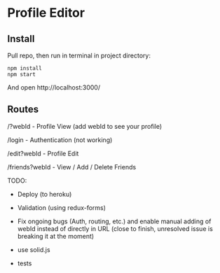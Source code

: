 # Profile Editor

## Install

Pull repo, then run in terminal in project directory:

    npm install
    npm start

And open http://localhost:3000/

## Routes

/?webId - Profile View (add webId to see your profile)

/login - Authentication (not working)

/edit?webId - Profile Edit

/friends?webId - View / Add / Delete Friends

TODO:

- Deploy (to heroku)

- Validation (using redux-forms)

- Fix ongoing bugs (Auth, routing, etc.) and enable manual adding of webId instead of directly in URL (close to finish, unresolved issue is breaking it at the moment)

- use solid.js

- tests

